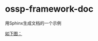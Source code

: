 # ossp-framework-doc
用Sphinx生成文档的一个示例

[如下图：][1]

 [1]: http://jindong.io/assets/images/original/sphinx-example.jpg
